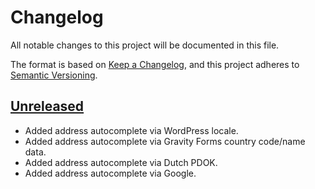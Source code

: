 # Changelog
All notable changes to this project will be documented in this file.

The format is based on [Keep a Changelog](https://keepachangelog.com/en/1.0.0/),
and this project adheres to [Semantic Versioning](https://semver.org/spec/v2.0.0.html).

## [Unreleased]
- Added address autocomplete via WordPress locale.
- Added address autocomplete via Gravity Forms country code/name data.
- Added address autocomplete via Dutch PDOK.
- Added address autocomplete via Google.

[Unreleased]: https://github.com/pronamic/wp-pronamic-maps/compare/1.0.1...HEAD
[1.0.1]: https://github.com/pronamic/wp-pronamic-maps/compare/1.0.0...1.0.1
[1.0.0]: https://github.com/pronamic/wp-pronamic-maps/releases/tag/1.0.0
